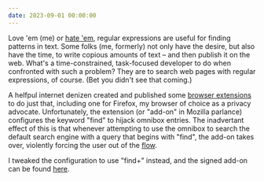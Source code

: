 ```yaml
---
date: 2023-09-01 00:00:00
---
```


Love 'em (me) or [hate 'em](https://groups.google.com/g/alt.religion.emacs/c/DR057Srw5-c/m/n1WCMEw5iCkJ), regular expressions are useful for finding patterns in text. Some folks (me, formerly) not only have the desire, but also have the time, to write copious amounts of text &ndash; and then publish it on the web. What's a time-constrained, task-focused developer to do when confronted with such a problem? They are to search web pages with regular expressions, of course. (Bet you didn't see that coming.)

A helfpul internet denizen created and published some [browser extensions](https://github.com/brandon1024/find) to do just that, including one for Firefox, my browser of choice as a privacy advocate. Unfortunately, the extension (or "add-on" in Mozilla parlance) configures the keyword "find" to hijack omnibox entries. The inadvertant effect of this is that whenever attempting to use the omnibox to search the default search engine with a query that begins with "find", the add-on takes over, violently forcing the user out of the [flow](https://devbizops.medium.com/getting-into-the-developer-flow-state-7b0e5c98eb8a).

I tweaked the configuration to use "find+" instead, and the signed add-on can be found [here](/assets/attachments/66e7ce7c1c3d41488a5d-2.2.3.xpi).
